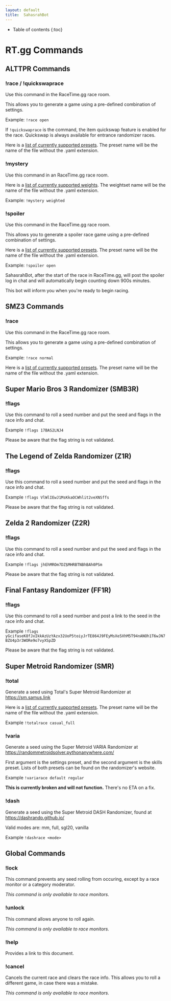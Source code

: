 ```yaml
---
layout: default
title:  SahasrahBot
---
```

* Table of contents
{:toc}

# RT.gg Commands

## ALTTPR Commands
### !race / !quickswaprace
Use this command in the RaceTime.gg race room.

This allows you to generate a game using a pre-defined combination of settings.

Example: `!race open`

If `!quickswaprace` is the command, the item quickswap feature is enabled for the race.  Quickswap is always available for entrance randomizer races.

Here is a [list of currently supported presets](presets.md).  The preset name will be the name of the file without the .yaml extension.

### !mystery
Use this command in an RaceTime.gg race room.

Here is a [list of currently supported weights](mystery.md).  The weightset name will be the name of the file without the .yaml extension.

Example: `!mystery weighted`

### !spoiler
Use this command in the RaceTime.gg race room.

This allows you to generate a spoiler race game using a pre-defined combination of settings.

Here is a [list of currently supported presets](presets.md).  The preset name will be the name of the file without the .yaml extension.

Example: `!spoiler open`

SahasrahBot, after the start of the race in RaceTime.gg, will post the spoiler log in chat and will automatically begin counting down 900s minutes.

This bot will inform you when you're ready to begin racing.

## SMZ3 Commands

### !race
Use this command in the RaceTime.gg race room.

This allows you to generate a game using a pre-defined combination of settings.

Example: `!race normal`

Here is a [list of currently supported presets](presets.md).  The preset name will be the name of the file without the .yaml extension.

## Super Mario Bros 3 Randomizer (SMB3R)

### !flags
Use this command to roll a seed number and put the seed and flags in the race info and chat.

Example `!flags 17BAS2LNJ4`

Please be aware that the flag string is not validated.

## The Legend of Zelda Randomizer (Z1R)

### !flags
Use this command to roll a seed number and put the seed and flags in the race info and chat.

Example `!flags VlWlIEwJ1MsKkaOCWhlit2veXNSffs`

Please be aware that the flag string is not validated.

## Zelda 2 Randomizer (Z2R)

### !flags
Use this command to roll a seed number and put the seed and flags in the race info and chat.

Example `!flags jhEhMROm7DZ$MHRBTNBhBAh0PSm`

Please be aware that the flag string is not validated.

## Final Fantasy Randomizer (FF1R)

### !flags
Use this command to roll a seed number and post a link to the seed in the race info and chat.

Example `!flags yGcifaseK8fJxIkkAzUzYAzx32UoP5toiyJrTE864J9FEyMsXe5XhM5T94nANOh1T6wJN7BZU4p3r3WORe9o7vyXSpZD`

Please be aware that the flag string is not validated.

## Super Metroid Randomizer (SMR)

### !total
Generate a seed using Total's Super Metroid Randomizer at https://sm.samus.link

Here is a [list of currently supported presets](presets.md).  The preset name will be the name of the file without the .yaml extension.

Example `!totalrace casual_full`

### !varia
Generate a seed using the Super Metroid VARIA Randomizer at https://randommetroidsolver.pythonanywhere.com/

First argument is the settings preset, and the second argument is the skills preset.  Lists of both presets can be found on the randomizer's website.

Example `!variarace default regular`

**This is currently broken and will not function.**  There's no ETA on a fix.

### !dash
Generate a seed using the Super Metroid DASH Randomizer, found at https://dashrando.github.io/

Valid modes are: mm, full, sgl20, vanilla

Example `!dashrace <mode>`

## Global Commands
### !lock

This command prevents any seed rolling from occuring, except by a race monitor or a category moderator.

*This command is only available to race monitors.*

### !unlock

This command allows anyone to roll again.

*This command is only available to race monitors.*

### !help

Provides a link to this document.

### !cancel

Cancels the current race and clears the race info.  This allows you to roll a different game, in case there was a mistake.

*This command is only available to race monitors.*